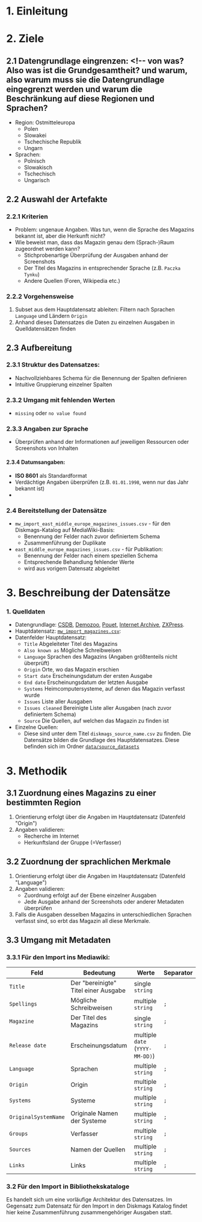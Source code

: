 # 1. Einleitung
<!-- hier wäre es vielleicht hilfreich, noch einmal grundlegend das Projekt zu erläutern,  also was ist der Gegenstand (was sind Diskmags, was zeichnet sie aus)? Warum sind sie interessant? Was für Daten haben wir? Woher kommen diese? Was soll damit im Rahmen des Projekts passieren (Aufbereitung, Bereinigung etc, also welche Schritte und welche Zielformate: - Einpflegen in Euren Katalog, - Publikation als Forschundatensatz,  - Ausloten, ob die Daten in Bibliothekskataloge aufgenommen werden können bzw. Mapping der bestehenden Metadaten auf die Anforderungen von Bibliotheken bzw. von RDA). Die Informationen müssen nicht alle hier in die Einleitung, aber einen Überblick als Einstieg bräuchte es, denke ich. Vielleicht macht es auch mehr Sinn, die project_card.txt in die project_documentation.md zu integrieren? Sonst wird es möglicherweise redundante Informationen geben.-->
# 2. Ziele

## 2.1 Datengrundlage eingrenzen:  <!-- von was? Also was ist die Grundgesamtheit? und warum, also warum muss sie die Datengrundlage eingegrenzt werden und warum die Beschränkung auf diese Regionen und Sprachen?
* Region: Ostmitteleuropa
  * Polen
  * Slowakei
  * Tschechische Republik
  * Ungarn
* Sprachen:
  * Polnisch
  * Slowakisch
  * Tschechisch
  * Ungarisch

## 2.2 Auswahl der Artefakte
### 2.2.1 Kriterien
* Problem: ungenaue Angaben. Was tun, wenn die Sprache des Magazins bekannt ist, aber die Herkunft nicht?
* Wie beweist man, dass das Magazin genau dem (Sprach-)Raum zugeordnet werden kann?
  * Stichprobenartige Überprüfung der Ausgaben anhand der Screenshots
  * Der Titel des Magazins in entsprechender Sprache (z.B. `Paczka Tynku`)
  * Andere Quellen (Foren, Wikipedia etc.)
### 2.2.2 Vorgehensweise
1. Subset aus dem Hauptdatensatz ableiten: Filtern nach Sprachen `Language` und Ländern `Origin`
2. Anhand dieses Datensatzes die Daten zu einzelnen Ausgaben in Quelldatensätzen finden

## 2.3 Aufbereitung
### 2.3.1 Struktur des Datensatzes:
* Nachvollziehbares Schema für die Benennung der Spalten definieren
* Intuitive Gruppierung einzelner Spalten

### 2.3.2 Umgang mit fehlenden Werten
* `missing` oder `no value found`

### 2.3.3 Angaben zur Sprache
* Überprüfen anhand der Informationen auf jeweiligen Ressourcen oder Screenshots von Inhalten

#### 2.3.4 Datumsangaben:
* **ISO 8601** als Standardformat
* Verdächtige Angaben überprüfen (z.B. `01.01.1998`, wenn nur das Jahr bekannt ist)
* <!-- Wie gehst Du mit unvollständigen Angaben um, etwa, wenn nur das Jahr oder Jahr und Monat bekannt sind?-->

### 2.4 Bereitstellung der Datensätze
* `mw_import_east_middle_europe_magazines_issues.csv` - für den Diskmags-Katalog auf MediaWiki-Basis:
  * Benennung der Felder nach zuvor definiertem Schema  <!-- Schema beschreiben? Ist ja immerhin die Dokumentation hier ;-) -->
  * Zusammenführung der Duplikate <!-- wie geschieht das, nach welchem Schema? Wie wird entscheiden, welche Daten bei widersprüchlichen Angaben übernommen werden? -->
* `east_middle_europe_magazines_issues.csv` - für Publikation:
  * Benennung der Felder nach einem speziellen Schema <!-- siehe oben, wie sieht da Schema aus? -->
  * Entsprechende Behandlung fehlender Werte <!-- die da wäre? -->
  * wird aus vorigem Datensatz abgeleitet <!-- was wird daraus abgeleitet? welche Datenfelder? Unter welcher Bedingung? -->

# 3. Beschreibung der Datensätze

### 1. Quelldaten
* Datengrundlage: [CSDB](https://csdb.dk/), [Demozoo](https://demozoo.org/), [Pouet](https://www.pouet.net/), 
[Internet Archive](https://archive.org/), [ZXPress](https://zxpress.ru/).
* Hauptdatensatz: [`mw_import_magazines.csv`](../data/source_datasets/mw_import_magazines.csv):
* Datenfelder Hauptdatensatz: 
  * `Title` Abgeleiteter Titel des Magazins <!-- hier und für die anderen Datenfelder: Datentypen angeben (String, Integer, etc.); falls Standards wie ISO z. B. für Datums- oder Sprachangaben verwendet werden, ebenfalls nennen; dto. für Normvokabulare (falls zutreffend) -->
  * `Also known as` Mögliche Schreibweisen
  * `Language` Sprachen des Magazins (Angaben größtenteils nicht überprüft)
  * `Origin` Orte, wo das Magazin erschien
  * `Start date` Erscheinungsdatum der ersten Ausgabe
  * `End date` Erscheinungsdatum der letzten Ausgabe
  * `Systems` Heimcomputersysteme, auf denen das Magazin verfasst wurde
  * `Issues` Liste aller Ausgaben
  * `Issues cleaned` Bereinigte Liste aller Ausgaben (nach zuvor definiertem Schema)
  * `Source` Die Quellen, auf welchen das Magazin zu finden ist
* Einzelne Quellen:
  * Diese sind unter dem Titel `diskmags_source_name.csv` zu finden. Die Datensätze bilden die Grundlage des Hauptdatensatzes.
  Diese befinden sich im Ordner [`data/source_datasets`](../data/source_datasets)  <!-- hier ist mir der ZUsammenhang zwischen den einzelnen Dateien nicht klar. Oben wird für die Datengrundlage auf die externen Websites vewiesen, danach wir der Hauptdatensatz erwähnt. Was ist denn hier noch mit einzelnen Quellen gemeint? Ist das mglw. redundant an dieser Stelle? Der Link führt "nur" zu dem Ordner, in dem u.a. die oben genannte Datei des Hauptdatensatzes liegt -->

<!-- hier fehlt noch eine entsprechende Dokumentation der issues-Datensätze, oder? -->

# 3. Methodik

## 3.1 Zuordnung eines Magazins zu einer bestimmten Region

1. Orientierung erfolgt über die Angaben im Hauptdatensatz (Datenfeld "Origin")
2. Angaben validieren:
    * Recherche im Internet
    * Herkunftsland der Gruppe (=Verfasser) <!-- werden bislang nicht genannt, etwa bei den Datenfeldern des Hauptdatensatzes; daher wäre hier anzugeben, woher diese Informationen kommen -->

## 3.2 Zuordnung der sprachlichen Merkmale
1. Orientierung erfolgt über die Angaben im Hauptdatensatz (Datenfeld "Language")
2. Angaben validieren:
   * Zuordnung erfolgt auf der Ebene einzelner Ausgaben  
   * Jede Ausgabe anhand der Screenshots oder anderer Metadaten überprüfen
3. Falls die Ausgaben desselben Magazins in unterschiedlichen Sprachen verfasst sind, so erbt das Magazin 
all diese Merkmale.

## 3.3 Umgang mit Metadaten
### 3.3.1 Für den Import ins Mediawiki:  <!-- in der TAbelle hier stehen die Datenfelder des MediaWikis? Oder muss die TAbelle noch an die Datenfelder oben angeglichen werden? (etwa bei 'Spellings' = 'Also known as'? Was ist mit den Feldern, die oben keine Entsprechung haben, etwa 'OriginalSytemName'? -->
| Feld                 | Bedeutung                            | Werte                           | Separator |
|----------------------|--------------------------------------|---------------------------------|-----------|
| `Title`              | Der "bereinigte" Titel einer Ausgabe | single `string`                 |           |
| `Spellings`          | Mögliche Schreibweisen               | multiple `string`               | `;`       |
| `Magazine`           | Der Titel des Magazins               | single `string`                 | `;`       |
| `Release date`       | Erscheinungsdatum                    | multiple `date` (`YYYY-MM-DD)`) | `;`       |
| `Language`           | Sprachen                             | multiple `string`               | `;`       |
| `Origin`             | Origin                               | multiple `string`               | `;`       |
| `Systems`            | Systeme                              | multiple `string`               | `;`       |
| `OriginalSystemName` | Originale Namen der Systeme          | multiple `string`               | `;`       |
| `Groups`             | Verfasser                            | multiple `string`               | `;`       |
| `Sources`            | Namen der Quellen                    | multiple `string`               | `;`       |
| `Links`              | Links                                | multiple `string`               | `;`       |

### 3.2 Für den Import in Bibliothekskataloge
Es handelt sich um eine vorläufige Architektur des Datensatzes. Im Gegensatz zum Datensatz für den Import in den
Diskmags Katalog findet hier keine Zusammenführung zusammengehöriger Ausgaben statt.
